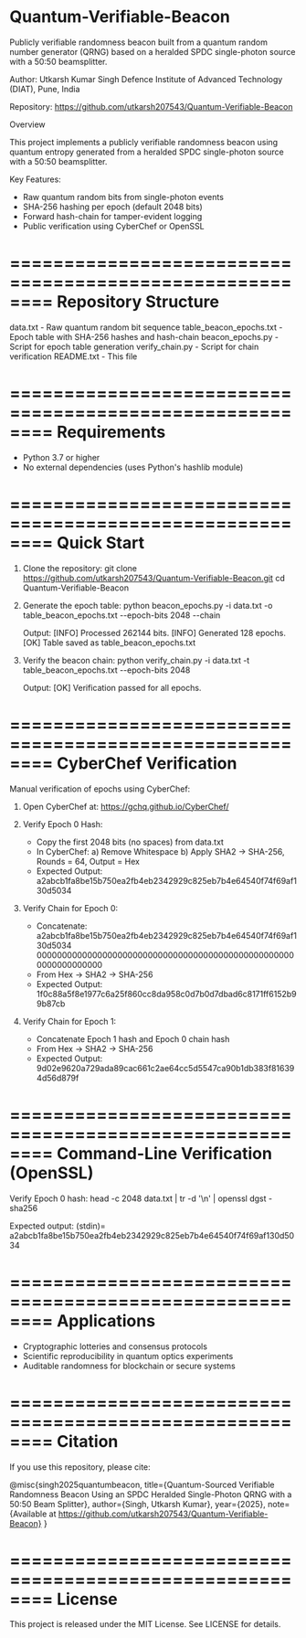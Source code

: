 # Quantum-Verifiable-Beacon
Publicly verifiable randomness beacon built from a quantum random number generator (QRNG) based on a heralded SPDC single-photon source with a 50:50 beamsplitter.

Author:
  Utkarsh Kumar Singh
  Defence Institute of Advanced Technology (DIAT), Pune, India

Repository:
  https://github.com/utkarsh207543/Quantum-Verifiable-Beacon

Overview

This project implements a publicly verifiable randomness beacon
using quantum entropy generated from a heralded SPDC single-photon
source with a 50:50 beamsplitter.

Key Features:
  - Raw quantum random bits from single-photon events
  - SHA-256 hashing per epoch (default 2048 bits)
  - Forward hash-chain for tamper-evident logging
  - Public verification using CyberChef or OpenSSL

========================================================
Repository Structure
========================================================
data.txt                  - Raw quantum random bit sequence
table_beacon_epochs.txt   - Epoch table with SHA-256 hashes and hash-chain
beacon_epochs.py          - Script for epoch table generation
verify_chain.py           - Script for chain verification
README.txt                - This file

========================================================
Requirements
========================================================
- Python 3.7 or higher
- No external dependencies (uses Python's hashlib module)

========================================================
Quick Start
========================================================
1. Clone the repository:
   git clone https://github.com/utkarsh207543/Quantum-Verifiable-Beacon.git
   cd Quantum-Verifiable-Beacon

2. Generate the epoch table:
   python beacon_epochs.py -i data.txt -o table_beacon_epochs.txt --epoch-bits 2048 --chain

   Output:
   [INFO] Processed 262144 bits.
   [INFO] Generated 128 epochs.
   [OK] Table saved as table_beacon_epochs.txt

3. Verify the beacon chain:
   python verify_chain.py -i data.txt -t table_beacon_epochs.txt --epoch-bits 2048

   Output:
   [OK] Verification passed for all epochs.

========================================================
CyberChef Verification
========================================================
Manual verification of epochs using CyberChef:

1. Open CyberChef at:
   https://gchq.github.io/CyberChef/

2. Verify Epoch 0 Hash:
   - Copy the first 2048 bits (no spaces) from data.txt
   - In CyberChef:
     a) Remove Whitespace
     b) Apply SHA2 → SHA-256, Rounds = 64, Output = Hex
   - Expected Output:
     a2abcb1fa8be15b750ea2fb4eb2342929c825eb7b4e64540f74f69af130d5034

3. Verify Chain for Epoch 0:
   - Concatenate:
     a2abcb1fa8be15b750ea2fb4eb2342929c825eb7b4e64540f74f69af130d5034
     0000000000000000000000000000000000000000000000000000000000000000
   - From Hex → SHA2 → SHA-256
   - Expected Output:
     1f0c88a5f8e1977c6a25f860cc8da958c0d7b0d7dbad6c8171ff6152b99b87cb

4. Verify Chain for Epoch 1:
   - Concatenate Epoch 1 hash and Epoch 0 chain hash
   - From Hex → SHA2 → SHA-256
   - Expected Output:
     9d02e9620a729ada89cac661c2ae64cc5d5547ca90b1db383f816394d56d879f

========================================================
Command-Line Verification (OpenSSL)
========================================================
Verify Epoch 0 hash:
   head -c 2048 data.txt | tr -d '\n' | openssl dgst -sha256

Expected output:
   (stdin)= a2abcb1fa8be15b750ea2fb4eb2342929c825eb7b4e64540f74f69af130d5034

========================================================
Applications
========================================================
- Cryptographic lotteries and consensus protocols
- Scientific reproducibility in quantum optics experiments
- Auditable randomness for blockchain or secure systems

========================================================
Citation
========================================================
If you use this repository, please cite:

@misc{singh2025quantumbeacon,
  title={Quantum-Sourced Verifiable Randomness Beacon Using an SPDC Heralded Single-Photon QRNG with a 50:50 Beam Splitter},
  author={Singh, Utkarsh Kumar},
  year={2025},
  note={Available at https://github.com/utkarsh207543/Quantum-Verifiable-Beacon}
}

========================================================
License
========================================================
This project is released under the MIT License. See LICENSE for details.
